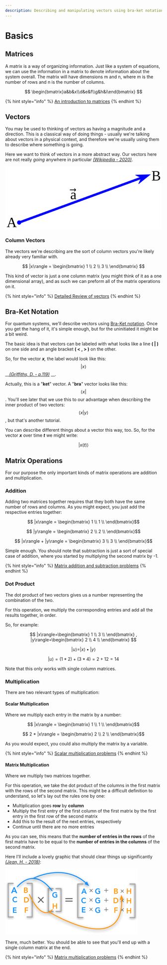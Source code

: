 ```yaml
---
description: Describing and manipulating vectors using bra-ket notation.
---
```


# Basics

## Matrices

A matrix is a way of organizing information. Just like a system of equations, we can use the information in a matrix to denote information about the system overall. The matrix will have dimensions m and n, where m is the number of rows and n is the number of columns.

$$
\begin{bmatrix}a&b&x\\d&e&f\\g&h&i\end{bmatrix}
$$

{% hint style="info" %}
[An introduction to matrices](https://www.khanacademy.org/math/algebra-home/alg-matrices/alg-intro-to-matrices/v/introduction-to-the-matrix)
{% endhint %}

## Vectors

You may be used to thinking of vectors as having a magnitude and a direction. This is a classical way of doing things - usually we're talking about vectors in a physical context, and therefore we're usually using them to describe where something is going.

Here we want to think of vectors in a more abstract way. Our vectors here are not really _going_ anywhere in particular [_\(Wikipedia - 2020\)_](../untitled-1.md#representation-of-a-vector). 

![An image showing a simple representation of a vector](../.gitbook/assets/vector_from_a_to_b.svg.png)

### Column Vectors

The vectors we're describing are the sort of column vectors you're likely already very familiar with.

$$
|x\rangle = \begin{bmatrix}
1 \\
2 \\
3 \\
\end{bmatrix}
$$



This kind of vector is just a one column matrix \(you might think of it as a one dimensional array\), and as such we can preform all of the matrix operations on it.

{% hint style="info" %}
[Detailed Review of vectors](https://www.khanacademy.org/math/linear-algebra/vectors-and-spaces/vectors/v/vector-introduction-linear-algebra)
{% endhint %}

## Bra-Ket Notation

For quantum systems, we'll describe vectors using [Bra-Ket notation](https://en.wikipedia.org/wiki/Bra%E2%80%93ket_notation). Once you get the hang of it, it's simple enough, but for the uninitiated it might be a bit weird.

The basic idea is that vectors can be labeled with what looks like a line **\( \| \)** on one side and an angle bracket **\( &lt; , &gt; \)** on the other. 

So, for the vector _**x**,_ the label would look like this: $$ |x \rangle$$\_\_[_\(Griffiths, D. - p.119\)_](../untitled-1.md#bra-ket-notation) __. 

Actually, this is a "**ket**" vector. A "**bra**" vector looks like this: $$ \langle x| $$. You'll see later that we use this to our advantage when describing the inner product of two vectors: $$ \langle x|y \rangle$$, but that's another tutorial.

You can describe different things about a vector this way, too. So, for the vector _**x**_ over time _**t**_ we might write:

$$
|x (t) \rangle
$$

## Matrix Operations

For our purpose the only important kinds of matrix operations are addition and multiplication.

### Addition

Adding two matrices together requires that they both have the same number of rows and columns. As you might expect, you just add the respective entries together: 

$$ |x\rangle = \begin{bmatrix} 1 \\ 1 \\ \end{bmatrix}$$

$$ |y\rangle = \begin{bmatrix} 2 \\ 2 \\ \end{bmatrix}$$

$$ |x\rangle + |y\rangle = \begin{bmatrix} 3 \\ 3 \\ \end{bmatrix}$$

Simple enough. You should note that subtraction is just a sort of special case of addition, where you started by multiplying the second matrix by -1.

{% hint style="info" %}
[Matrix addition and subtraction problems](https://www.khanacademy.org/math/precalculus/x9e81a4f98389efdf:matrices/x9e81a4f98389efdf:adding-and-subtracting-matrices/e/matrix_addition_and_subtraction)
{% endhint %}

### Dot Product

The dot product of two vectors gives us a number representing the combination of the two.

For this operation, we multiply the corresponding entries and add all the results together, in order. 

So, for example:

$$
|x\rangle=\begin{bmatrix} 1 \\ 3 \\ \end{bmatrix} , |y\rangle=\begin{bmatrix} 2 \\ 4 \\ \end{bmatrix}
$$

$$
|u\rangle=|x\rangle \bullet |y\rangle
$$

$$
|u\rangle=(1*2) + (3*4) = 2+12=14
$$

Note that this only works with single column matrices.

### Multiplication

There are two relevant types of multiplication: 

#### Scalar Multiplication

Where we multiply each entry in the matrix by a number:

$$ |x\rangle = \begin{bmatrix} 1 \\ 1 \\ \end{bmatrix}$$

$$ 2 * |x\rangle = \begin{bmatrix} 2 \\ 2 \\ \end{bmatrix}$$

As you would expect, you could also multiply the matrix by a variable.

{% hint style="info" %}
[Scalar multiplication problems](https://www.khanacademy.org/math/precalculus/x9e81a4f98389efdf:matrices/x9e81a4f98389efdf:multiplying-matrices-by-scalars/e/scalar_matrix_multiplication)
{% endhint %}

#### Matrix Multiplication

Where we multiply two matrices together.

For this operation, we take the dot product of the columns in the first matrix with the rows of the second matrix. This might be a difficult definition to understand, so let's lay out the rules one by one:

* Multiplication goes **row** by **column**
* Multiply the first entry of the first column of the first matrix by the first entry in the first row of the second matrix
* Add this to the result of the next entries, respectively
* Continue until there are no more entries

As you can see, this means that the **number of entries in the rows** of the first matrix have to be equal to the **number of entries in the columns** of the second matrix.

Here I'll include a lovely graphic that should clear things up significantly [_\(Jean, H. - 2018\)_](../untitled-1.md#matrix-multiplication-image):

![Matrix multiplication](../.gitbook/assets/dot-product.png)

There, much better. You should be able to see that you'll end up with a single column matrix at the end.

{% hint style="info" %}
[Matrix multiplication problems](https://www.khanacademy.org/math/precalculus/x9e81a4f98389efdf:matrices/x9e81a4f98389efdf:multiplying-matrices-by-matrices/e/multiplying_a_matrix_by_a_matrix)
{% endhint %}



